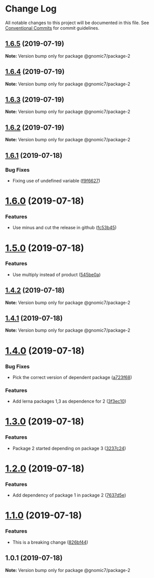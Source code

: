 # Change Log

All notable changes to this project will be documented in this file.
See [Conventional Commits](https://conventionalcommits.org) for commit guidelines.

## [1.6.5](https://github.com/gnomic7/lerna-versioning/compare/@gnomic7/package-2@1.6.4...@gnomic7/package-2@1.6.5) (2019-07-19)

**Note:** Version bump only for package @gnomic7/package-2





## [1.6.4](https://github.com/gnomic7/lerna-versioning/compare/@gnomic7/package-2@1.6.3...@gnomic7/package-2@1.6.4) (2019-07-19)

**Note:** Version bump only for package @gnomic7/package-2





## [1.6.3](https://github.com/gnomic7/lerna-versioning/compare/@gnomic7/package-2@1.6.2...@gnomic7/package-2@1.6.3) (2019-07-19)

**Note:** Version bump only for package @gnomic7/package-2





## [1.6.2](https://github.com/gnomic7/lerna-versioning/compare/@gnomic7/package-2@1.6.1...@gnomic7/package-2@1.6.2) (2019-07-19)

**Note:** Version bump only for package @gnomic7/package-2





## [1.6.1](https://github.com/gnomic7/lerna-versioning/compare/@gnomic7/package-2@1.6.0...@gnomic7/package-2@1.6.1) (2019-07-18)


### Bug Fixes

* Fixing use of undefined variable ([f9f6627](https://github.com/gnomic7/lerna-versioning/commit/f9f6627))





# [1.6.0](https://github.com/gnomic7/lerna-versioning/compare/@gnomic7/package-2@1.5.0...@gnomic7/package-2@1.6.0) (2019-07-18)


### Features

* Use minus and cut the release in github ([fc53b45](https://github.com/gnomic7/lerna-versioning/commit/fc53b45))





# [1.5.0](https://github.com/gnomic7/lerna-versioning/compare/@gnomic7/package-2@1.4.2...@gnomic7/package-2@1.5.0) (2019-07-18)


### Features

* Use multiply instead of product ([545be0a](https://github.com/gnomic7/lerna-versioning/commit/545be0a))





## [1.4.2](https://github.com/gnomic7/lerna-versioning/compare/@gnomic7/package-2@1.4.1...@gnomic7/package-2@1.4.2) (2019-07-18)

**Note:** Version bump only for package @gnomic7/package-2





## [1.4.1](https://github.com/gnomic7/lerna-versioning/compare/@gnomic7/package-2@1.4.0...@gnomic7/package-2@1.4.1) (2019-07-18)

**Note:** Version bump only for package @gnomic7/package-2





# [1.4.0](https://github.com/gnomic7/lerna-versioning/compare/@gnomic7/package-2@1.3.0...@gnomic7/package-2@1.4.0) (2019-07-18)


### Bug Fixes

* Pick the correct version of dependent package ([a723f68](https://github.com/gnomic7/lerna-versioning/commit/a723f68))


### Features

* Add lerna packages 1,3 as dependence for 2 ([3f3ec10](https://github.com/gnomic7/lerna-versioning/commit/3f3ec10))





# [1.3.0](https://github.com/gnomic7/lerna-versioning/compare/@gnomic7/package-2@1.2.0...@gnomic7/package-2@1.3.0) (2019-07-18)


### Features

* Package 2 started depending on package 3 ([3237c24](https://github.com/gnomic7/lerna-versioning/commit/3237c24))





# [1.2.0](https://github.com/gnomic7/lerna-versioning/compare/@gnomic7/package-2@1.1.0...@gnomic7/package-2@1.2.0) (2019-07-18)


### Features

* Add dependency of package 1 in package 2 ([7637d5e](https://github.com/gnomic7/lerna-versioning/commit/7637d5e))





# [1.1.0](https://github.com/gnomic7/lerna-versioning/compare/@gnomic7/package-2@1.0.1...@gnomic7/package-2@1.1.0) (2019-07-18)


### Features

* This is a breaking change ([826bf44](https://github.com/gnomic7/lerna-versioning/commit/826bf44))





## 1.0.1 (2019-07-18)

**Note:** Version bump only for package @gnomic7/package-2
